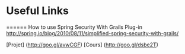 # Useful Links
======
How to use Spring Security With Grails Plug-in
http://spring.io/blog/2010/08/11/simplified-spring-security-with-grails/

[Projet] (http://goo.gl/avwCGF)
[Cours] (http://goo.gl/dsbe2T)

